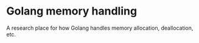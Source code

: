 # Golang memory handling

A research place for how Golang handles memory allocation, deallocation, etc.
